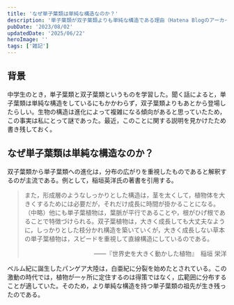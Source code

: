 ```yaml
---
title: 'なぜ単子葉類は単純な構造なのか？'
description: '単子葉類が双子葉類よりも単純な構造である理由（Hatena Blogのアーカイブ）'
pubDate: '2023/08/02'
updatedDate: '2025/06/22'
heroImage: ''
tags: ['雑記']
---
```


## 背景
中学生のとき，単子葉類と双子葉類というものを学習した。聞く話によると，単子葉類は単純な構造をしているにもかかわらず，双子葉類よりもあとから登場したらしい。生物の構造は進化によって複雑になる傾向があると思っていたため，この事実は私にとって謎であった。最近，このことに関する説明を見かけたため書き残しておく。

## なぜ単子葉類は単純な構造なのか？
双子葉類から単子葉類への進化は，分布の広がりを重視したものであると解釈するのが主流である。例として，稲垣英洋氏の著書を引用する。

> また，形成層のようなしっかりとした構造は，茎を太くして，植物体を大きくするためには必要だが，それだけ成長に時間が掛かることになる。（中略）他にも単子葉植物は，葉脈が平行であることや，根がひげ根であることで特徴づけられる。双子葉植物は，大きく成長しても大丈夫なように，しっかりとした枝分かれ構造を築いていくが，大きく成長しない草本の単子葉植物は，スピードを重視して直線構造にしているのである。
> <div style="text-align: right;">——『世界史を大きく動かした植物』　稲垣 栄洋</div>

ペルム紀に誕生したパンゲア大陸は，白亜紀に分裂を始めたとされている。この激動の時代では，植物が一ヶ所に定住するのは得策ではなく，広範囲に分布することが適していた。そのため，より単純な構造を持つ単子葉類の祖先が生き残ったのである。